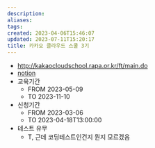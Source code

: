 ```yaml
---
description:
aliases: 
tags: 
created: 2023-04-06T15:46:07
updated: 2023-07-11T15:20:17
title: 카카오 클라우드 스쿨 3기
---
```

- http://kakaocloudschool.rapa.or.kr/ft/main.do
- [notion](https://choiwheatley.notion.site/3-38ca939ead4e46b7a201e1011fa7c2cb)
- 교육기간
	- FROM 2023-05-09
	- TO 2023-11-10
- 신청기간
	- FROM 2023-03-06
	- TO 2023-04-18T13:00:00
- 테스트 유무
	- T, 근데 코딩테스트인건지 뭔지 모르겠음
